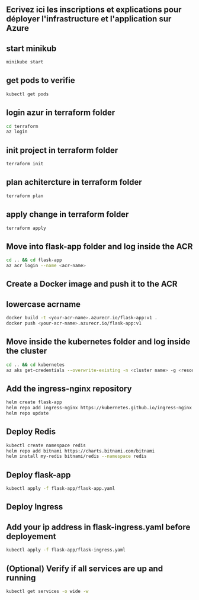 ## Ecrivez ici les inscriptions et explications pour déployer l'infrastructure et l'application sur Azure

## start minikub

```bash
minikube start
```

## get pods to verifie

```bash
kubectl get pods
```

## login azur in terraform folder

```bash
cd terraform
az login
```

## init project in terraform folder

```bash
terraform init
```

## plan achitercture in terraform folder

```bash
terraform plan
```

## apply change in terraform folder

```bash
terraform apply
```

## Move into flask-app folder and log inside the ACR

```bash
cd .. && cd flask-app
az acr login --name <acr-name>
```

## Create a Docker image and push it to the ACR

## lowercase acrname

```bash
docker build -t <your-acr-name>.azurecr.io/flask-app:v1 .
docker push <your-acr-name>.azurecr.io/flask-app:v1
```

## Move inside the kubernetes folder and log inside the cluster

```bash
cd .. && cd kubernetes
az aks get-credentials --overwrite-existing -n <cluster name> -g <resource group name>
```

## Add the ingress-nginx repository

```bash
helm create flask-app
helm repo add ingress-nginx https://kubernetes.github.io/ingress-nginx
helm repo update
```

## Deploy Redis

```bash
kubectl create namespace redis
helm repo add bitnami https://charts.bitnami.com/bitnami
helm install my-redis bitnami/redis --namespace redis
```

## Deploy flask-app

```bash
kubectl apply -f flask-app/flask-app.yaml
```

## Deploy Ingress

## Add your ip address in flask-ingress.yaml before deployement

```bash
kubectl apply -f flask-app/flask-ingress.yaml
```

## (Optional) Verify if all services are up and running

```bash
kubectl get services -o wide -w
```
